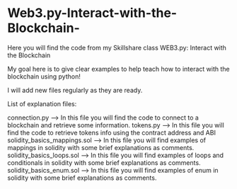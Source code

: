 # Web3.py-Interact-with-the-Blockchain-
Here you will find the code from my Skillshare class WEB3.py: Interact with the Blockchain 

My goal here is to give clear examples to help teach how to interact with the blockchain using python!

I will add new files regularly as they are ready.

List of explanation files:

connection.py --> In this file you will find the code to connect to a blockchain and retrieve some information.
tokens.py --> In this file you will find the code to retrieve tokens info using the contract address and ABI
solidity_basics_mappings.sol --> In this file you will find examples of mappings in solidity with some brief explanations as comments.
solidity_basics_loops.sol --> In this file you will find examples of loops and conditionals in solidity with some brief explanations as comments.
solidity_basics_enum.sol --> In this file you will find examples of enum in solidity with some brief explanations as comments.
